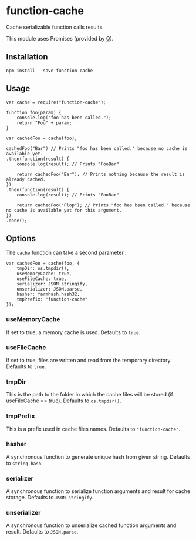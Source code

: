# function-cache
Cache serializable function calls results.

This module uses Promises (provided by [Q](https://www.npmjs.com/package/q)).

## Installation

    npm install --save function-cache

## Usage

    var cache = require("function-cache");
    
    function foo(param) {
        console.log("foo has been called.");
        return "Foo" + param;
    }
    
    var cachedFoo = cache(foo);
    
    cachedFoo("Bar") // Prints "foo has been called." because no cache is available yet.
    .then(function(result) {
        console.log(result); // Prints "FooBar"
         
        return cachedFoo("Bar"); // Prints nothing because the result is already cached.
    })
    .then(function(result) {
        console.log(result); // Prints "FooBar"
         
        return cachedFoo("Plop"); // Prints "foo has been called." because no cache is available yet for this argument.
    })
    .done();

## Options

The `cache` function can take a second parameter :

    var cachedFoo = cache(foo, {
        tmpDir: os.tmpdir(),
        useMemoryCache: true,
        useFileCache: true,
        serializer: JSON.stringify,
        unserializer: JSON.parse,
        hasher: farmhash.hash32,
        tmpPrefix: "function-cache"
    });

### useMemoryCache
If set to true, a memory cache is used.
Defaults to `true`.

### useFileCache
If set to true, files are written and read from the temporary directory.
Defaults to `true`.

### tmpDir
This is the path to the folder in which the cache files will be stored (if useFileCache == true).
Defaults to `os.tmpdir()`.

### tmpPrefix
This is a prefix used in cache files names.
Defaults to `"function-cache"`.

### hasher
A synchronous function to generate unique hash from given string.
Defaults to `string-hash`.
 
### serializer
A synchronous function to serialize function arguments and result for cache storage.
Defaults to `JSON.stringify`.

### unserializer
A synchronous function to unserialize cached function arguments and result.
Defaults to `JSON.parse`.
